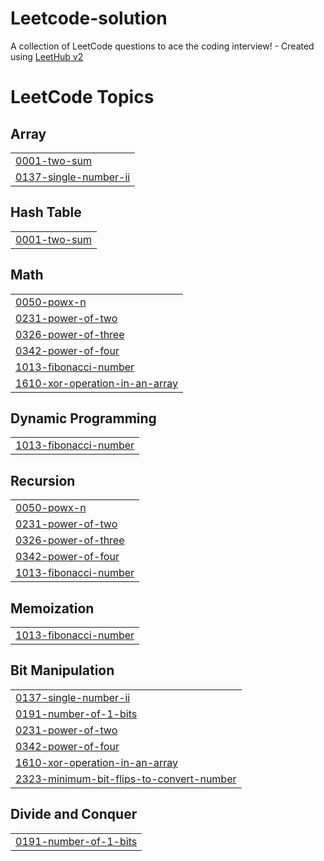 # Leetcode-solution
A collection of LeetCode questions to ace the coding interview! - Created using [LeetHub v2](https://github.com/arunbhardwaj/LeetHub-2.0)

<!---LeetCode Topics Start-->
# LeetCode Topics
## Array
|  |
| ------- |
| [0001-two-sum](https://github.com/Ashwani-mic/Leetcode-solution/tree/master/0001-two-sum) |
| [0137-single-number-ii](https://github.com/Ashwani-mic/Leetcode-solution/tree/master/0137-single-number-ii) |
## Hash Table
|  |
| ------- |
| [0001-two-sum](https://github.com/Ashwani-mic/Leetcode-solution/tree/master/0001-two-sum) |
## Math
|  |
| ------- |
| [0050-powx-n](https://github.com/Ashwani-mic/Leetcode-solution/tree/master/0050-powx-n) |
| [0231-power-of-two](https://github.com/Ashwani-mic/Leetcode-solution/tree/master/0231-power-of-two) |
| [0326-power-of-three](https://github.com/Ashwani-mic/Leetcode-solution/tree/master/0326-power-of-three) |
| [0342-power-of-four](https://github.com/Ashwani-mic/Leetcode-solution/tree/master/0342-power-of-four) |
| [1013-fibonacci-number](https://github.com/Ashwani-mic/Leetcode-solution/tree/master/1013-fibonacci-number) |
| [1610-xor-operation-in-an-array](https://github.com/Ashwani-mic/Leetcode-solution/tree/master/1610-xor-operation-in-an-array) |
## Dynamic Programming
|  |
| ------- |
| [1013-fibonacci-number](https://github.com/Ashwani-mic/Leetcode-solution/tree/master/1013-fibonacci-number) |
## Recursion
|  |
| ------- |
| [0050-powx-n](https://github.com/Ashwani-mic/Leetcode-solution/tree/master/0050-powx-n) |
| [0231-power-of-two](https://github.com/Ashwani-mic/Leetcode-solution/tree/master/0231-power-of-two) |
| [0326-power-of-three](https://github.com/Ashwani-mic/Leetcode-solution/tree/master/0326-power-of-three) |
| [0342-power-of-four](https://github.com/Ashwani-mic/Leetcode-solution/tree/master/0342-power-of-four) |
| [1013-fibonacci-number](https://github.com/Ashwani-mic/Leetcode-solution/tree/master/1013-fibonacci-number) |
## Memoization
|  |
| ------- |
| [1013-fibonacci-number](https://github.com/Ashwani-mic/Leetcode-solution/tree/master/1013-fibonacci-number) |
## Bit Manipulation
|  |
| ------- |
| [0137-single-number-ii](https://github.com/Ashwani-mic/Leetcode-solution/tree/master/0137-single-number-ii) |
| [0191-number-of-1-bits](https://github.com/Ashwani-mic/Leetcode-solution/tree/master/0191-number-of-1-bits) |
| [0231-power-of-two](https://github.com/Ashwani-mic/Leetcode-solution/tree/master/0231-power-of-two) |
| [0342-power-of-four](https://github.com/Ashwani-mic/Leetcode-solution/tree/master/0342-power-of-four) |
| [1610-xor-operation-in-an-array](https://github.com/Ashwani-mic/Leetcode-solution/tree/master/1610-xor-operation-in-an-array) |
| [2323-minimum-bit-flips-to-convert-number](https://github.com/Ashwani-mic/Leetcode-solution/tree/master/2323-minimum-bit-flips-to-convert-number) |
## Divide and Conquer
|  |
| ------- |
| [0191-number-of-1-bits](https://github.com/Ashwani-mic/Leetcode-solution/tree/master/0191-number-of-1-bits) |
<!---LeetCode Topics End-->